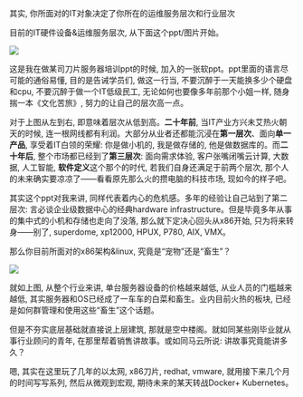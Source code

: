 
<!-- @import "[TOC]" {cmd="toc" depthFrom=1 depthTo=6 orderedList=false} -->

<!-- code_chunk_output -->



<!-- /code_chunk_output -->

其实, 你所面对的IT对象决定了你所在的运维服务层次和行业层次

目前的IT硬件设备&运维服务层次, 从下面这个ppt/图片开始。

![](./images/2019-04-22-08-57-43.png)

这是我在做某司刀片服务器培训ppt的时候, 加入的一张软ppt。ppt里面的语言尽可能的通俗易懂, 目的是告诫学员们, 做这一行当, 不要沉醉于一天能换多少个硬盘和cpu, 不要沉醉于做一个IT低级民工, 无论如何也要像多年前那个小姐一样, 随身揣一本《文化苦旅》, 努力的让自己的层次高一点。

对于上图从左到右, 即意味着层次从低到高。**二十年前**, 当IT产业方兴未艾热火朝天的时候, 连一根网线都有利润。大部分从业者还都能沉浸在**第一层次**、面向**单一产品**, 享受着IT白领的荣耀: 你是做小机的, 我是做存储的, 他是做数据库的。而**二十年后**, 整个市场都已经到了**第三层次**: 面向需求体验, 客户张嘴闭嘴云计算, 大数据, 人工智能, **软件定义**这个那个的时代, 若我们自身还满足于前两个层次, 那个人的未来确实要凉凉了——看看原先那么火的攒电脑的科技市场, 现如今的样子吧。

其实这个ppt对我来讲, 同样代表着内心的危机感。多年的经验让自己站到了第二层次: 言必谈企业级数据中心的经典hardware infrastructure。但是毕竟多年从事的集中式的小机和存储也走向了没落, 那么就下定决心回头从x86开始, 只为将来转身——别了, superdome, xp12000, HPUX, P780, AIX, VMX。

那么你目前所面对的x86架构&linux, 究竟是“宠物”还是“畜生”？

![](./images/2019-04-21-22-47-03.png)

就如上图, 从整个行业来讲, 单台服务器设备的价格越来越低, 从业人员的门槛越来越低, 其实服务器和OS已经成了一车车的白菜和畜生。业内目前火热的板块, 已经是如何群管理和使用这些“畜生”这个话题。

但是不夯实底层基础就直接说上层建筑, 那就是空中楼阁。就如同某些刚毕业就从事行业顾问的青年, 在那里帮着销售讲故事。或如同马云所说: 讲故事究竟能讲多久？

嗯, 其实在这里玩了几年的以太网, x86刀片, redhat, vmware, 就用接下来几个月的时间写写系列, 然后从微观到宏观, 期待未来的某天转战Docker+ Kubernetes。

